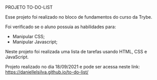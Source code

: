 PROJETO TO-DO-LIST

Esse projeto foi realizado no bloco de fundamentos do curso da Trybe.

Foi verificado se o aluno possuia as habilidades para:

- Manipular CSS;
- Manipular Javascript;

Neste projeto foi realizada uma lista de tarefas usando HTML, CSS e JavaScript.

Projeto realizado no dia 18/09/2021 e pode ser acessa neste link: https://daniellelsilva.github.io/to-do-list/
